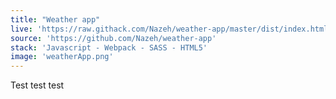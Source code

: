 ```yaml
---
title: "Weather app"
live: 'https://raw.githack.com/Nazeh/weather-app/master/dist/index.html'
source: 'https://github.com/Nazeh/weather-app'
stack: 'Javascript - Webpack - SASS - HTML5'
image: 'weatherApp.png'
---
```


Test test test
